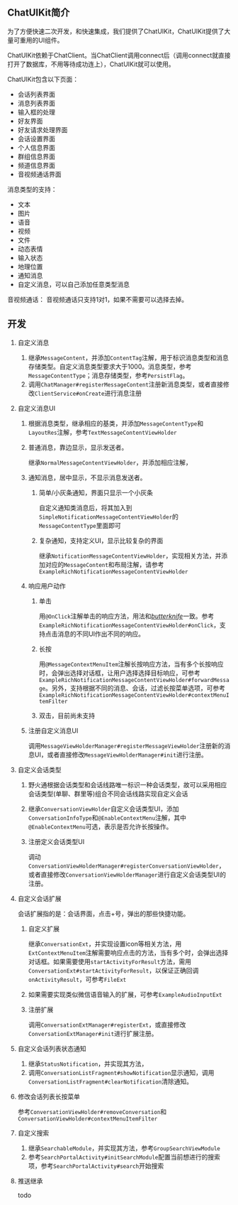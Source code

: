 ## ChatUIKit简介

为了方便快速二次开发，和快速集成，我们提供了ChatUIKit，ChatUIKit提供了大量可重用的UI组件。

ChatUIKit依赖于ChatClient。当ChatClient调用connect后（调用connect就直接打开了数据库，不用等待成功连上），ChatUIKit就可以使用。

ChatUIKit包含以下页面：

- 会话列表界面
- 消息列表界面
- 输入框的处理
- 好友界面
- 好友请求处理界面
- 会话设置界面
- 个人信息界面
- 群组信息界面
- 频道信息界面
- 音视频通话界面

消息类型的支持：

- 文本
- 图片
- 语音
- 视频
- 文件
- 动态表情
- 输入状态
- 地理位置
- 通知消息
- 自定义消息，可以自己添加任意类型消息

音视频通话： 音视频通话只支持1对1，如果不需要可以选择去掉。



## 开发

1. 自定义消息

   1. 继承```MessageContent```，并添加```ContentTag```注解，用于标识消息类型和消息存储类型。自定义消息类型要求大于1000。消息类型，参考```MessageContentType```；消息存储类型，参考```PersistFlag```。
   2. 调用```ChatManager#registerMessageContent```注册新消息类型，或者直接修改```ClientService#onCreate```进行消息注册

2. 自定义消息UI

   1. 根据消息类型，继承相应的基类，并添加```MessageContentType```和```LayoutRes```注解，参考```TextMessageContentViewHolder```

   2. 普通消息，靠边显示，显示发送者。

      继承```NormalMessageContentViewHolder```，并添加相应注解，

   3. 通知消息，居中显示，不显示消息发送者。

      1. 简单/小灰条通知，界面只显示一个小灰条

         自定义通知类消息后，将其加入到```SimpleNotificationMessageContentViewHolder```的```MessageContentType```里面即可

      2. 复杂通知，支持定义UI，显示比较复杂的界面

         继承```NotificationMessageContentViewHolder```，实现相关方法，并添加对应的```MessageContent```和布局注解，请参考```ExampleRichNotificationMessageContentViewHolder```

   4. 响应用户动作

      1. 单击

         用```@OnClick```注解单击的响应方法，用法和[*butterknife*](https://github.com/JakeWharton/butterknife)一致。参考```ExampleRichNotificationMessageContentViewHolder#onClick```，支持点击消息的不同UI作出不同的响应。

      2. 长按

         用```@MessageContextMenuItem```注解长按响应方法，当有多个长按响应时，会弹出选择对话框，让用户选择选择目标响应，可参考```ExampleRichNotificationMessageContentViewHolder#forwardMessage```。另外，支持根据不同的消息、会话，过滤长按菜单选项，可参考```ExampleRichNotificationMessageContentViewHolder#contextMenuItemFilter```

      3. 双击，目前尚未支持

   5. 注册自定义消息UI

      调用```MessageViewHolderManager#registerMessageViewHolder```注册新的消息UI，或者直接修改```MessageViewHolderManager#init```进行注册。

3. 自定义会话类型

   1. 野火通根据会话类型和会话线路唯一标识一种会话类型，故可以采用相应会话类型(单聊、群里等)组合不同会话线路实现自定义会话

   2. 继承```ConversationViewHolder```自定义会话类型UI，添加```ConversationInfoType```和```@EnableContextMenu```注解，其中```@EnableContextMenu```可选，表示是否允许长按操作。

   3. 注册定义会话类型UI

      调动```ConversationViewHolderManager#registerConversationViewHolder```，或者直接修改```ConversationViewHolderManager```进行自定义会话类型UI的注册。

4. 自定义会话扩展

   会话扩展指的是：会话界面，点击+号，弹出的那些快捷功能。

   1. 自定义扩展

      继承```ConversationExt```，并实现设置icon等相关方法，用```ExtContextMenuItem```注解需要响应点击的方法，当有多个时，会弹出选择对话框。如果需要使用```startActivityForResult```方法，需用```ConversationExt#startActivityForResult```，以保证正确回调```onActivityResult```，可参考```FileExt```

   2. 如果需要实现类似微信语音输入的扩展，可参考```ExampleAudioInputExt```

   3. 注册扩展

      调用```ConversationExtManager#registerExt```，或直接修改```ConversationExtManager#init```进行扩展注册。

5. 自定义会话列表状态通知

   1. 继承```StatusNotification```，并实现其方法，
   2. 调用```ConversationListFragment#showNotification```显示通知，调用```ConversationListFragment#clearNotification```清除通知。

6. 修改会话列表长按菜单

   参考```ConversationViewHolder#removeConversation```和```ConversationViewHolder#contextMenuItemFilter```

7. 自定义搜索

   1. 继承```SearchableModule```，并实现其方法，参考```GroupSearchViewModule```
   2. 参考```SearchPortalActivity#initSearchModule```配置当前想进行的搜索项，参考```SearchPortalActivity#search```开始搜索

8. 推送继承

   todo

